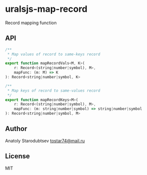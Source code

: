 # uralsjs-map-record
Record mapping function


## API
```javascript
/**
 * Map values of record to same-keys record
 */
export function mapRecordVals<M, K>(
    r: Record<(string|number|symbol), M>, 
    mapFunc: (m: M) => K
): Record<string|number|symbol, K>

/**
 * Map keys of record to same-values record
 */
export function mapRecordKeys<M>(
    r: Record<(string|number|symbol), M>, 
    mapFunc: (m: string|number|symbol) => string|number|symbol
): Record<string|number|symbol, M>
```

## Author
Anatoly Starodubtsev 
tostar74@mail.ru

## License
MIT